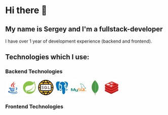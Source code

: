 # Hi there 👋

## My name is Sergey and I'm a fullstack-developer

I have over 1 year of development experience (backend and frontend).

## Technologies which I use:

### Backend Technologies

<div>
  <img src="./images/java.png" alt="Java logo" width="48" title="Java">
  <img src="./images/spring.png" alt="Spring logo" width="48" title="Spring">
  <img src="./images/sql.png" alt="SQL logo" width="48" title="SQL">
  <img src="./images/postgresql.png" alt="PostgreSQL logo" width="48" title="PostgreSQL">
  <img src="./images/mysql.png" alt="MySQL logo" width="48" title="MySQL">
  <img src ="./images/mongodb.png" alt="MongoDB logo" width="48" title='MongoDB'/>
  <img src ="./images/redis.png" alt="Redis logo" width="48" title='Redis'/>
</div>

### Frontend Technologies




